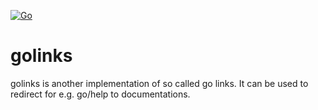 [![Go](https://github.com/tobiaskohlbau/golinks/actions/workflows/go.yml/badge.svg)](https://github.com/tobiaskohlbau/golinks/actions/workflows/go.yml)

# golinks

golinks is another implementation of so called go links. It can be used to redirect for e.g. go/help to documentations.
